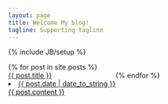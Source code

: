 ```yaml
---
layout: page
title: Welcome My blog!
tagline: Supporting tagline
---
```

{% include JB/setup %}
<style>
	.post-content{		
		
	}
	.post{
		height:350px;
		overflow:hidden;
		float:left;	
		margin-bottom:35px;
	}
	.post-content{		
		color:black;
	}
	.post a:hover{
		display: block;
		text-decoration:none;        
	}
	#cover{
        filter:alpha(opacity=40);
        -moz-opacity: 0.4;
        opacity: 0.4;
        background-color:#fff;
        z-index:5; 
	}
</style>

<div class="row-fluid">
	{% for post in site.posts %}
	 <div class="span4">
			<div class="post" id="no" onmouseover = "$(this).attr('id','cover')" onmouseout ="$(this).attr('id','no')">
				<a href="{{ BASE_PATH }}{{ post.url }}">
			    	{{ post.title }}<br>
			    	<li>{{ post.date | date_to_string }}</li>
			    	<div class="post-content">{{ post.content }}</div>
			    </a>
			    <br>
			</div>
	</div>	
	{% endfor %}
</div>